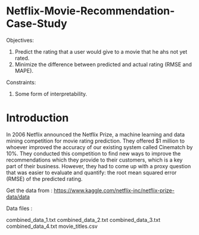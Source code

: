 # Netflix-Movie-Recommendation-Case-Study

Objectives:
1. Predict the rating that a user would give to a movie that he ahs not yet rated.
2. Minimize the difference between predicted and actual rating (RMSE and MAPE). 

Constraints:
1. Some form of interpretability.

# Introduction
In 2006 Netflix announced the Netflix Prize, a machine learning and data mining competition for movie rating prediction. They offered $1 million to whoever improved the accuracy of our existing system called Cinematch by 10%. They conducted this competition to find new ways to improve the recommendations which they provide to their customers, which is a key part of their business. However, they had to come up with a proxy question that was easier to evaluate and quantify: the root mean squared error (RMSE) of the predicted rating. 

Get the data from : https://www.kaggle.com/netflix-inc/netflix-prize-data/data 

Data files : 

combined_data_1.txt 
combined_data_2.txt 
combined_data_3.txt 
combined_data_4.txt 
movie_titles.csv 
